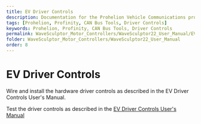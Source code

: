 ```yaml
---
title: EV Driver Controls
description: Documentation for the Prohelion Vehicle Communications protocol
tags: [Prohelion, Profinity, CAN Bus Tools, Driver Controls]
keywords: Prohelion, Profinity, CAN Bus Tools, Driver Controls
permalink: WaveSculptor_Motor_Controllers/WaveSculptor22_User_Manual/EV_Driver_Controls.html
folder: WaveSculptor_Motor_Controllers/WaveSculptor22_User_Manual
order: 8
---
```


# EV Driver Controls 

Wire and install the hardware driver controls as described in the EV Driver Controls User's Manual.

Test the driver controls as described in the [EV Driver Controls User's Manual](http://localhost:4000/Electric_Vehicle_Driver_Controls/EV_Driver_Controls_User_Manual/Overview.html)
